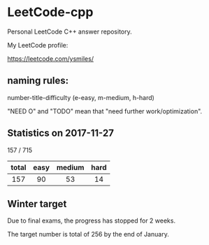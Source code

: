 # LeetCode-cpp

Personal LeetCode C++ answer repository.

My LeetCode profile:

https://leetcode.com/ysmiles/

## naming rules:

number-title-difficulty (e-easy, m-medium, h-hard)

"NEED O" and "TODO" mean that "need further work/optimization".

## Statistics on 2017-11-27

157 / 715

| total | easy | medium | hard | 
|:-----:|:----:|:------:|:----:|
|  157  |  90  |   53   |  14  |

## Winter target

Due to final exams, the progress has stopped for 2 weeks.

The target number is total of 256 by the end of January.